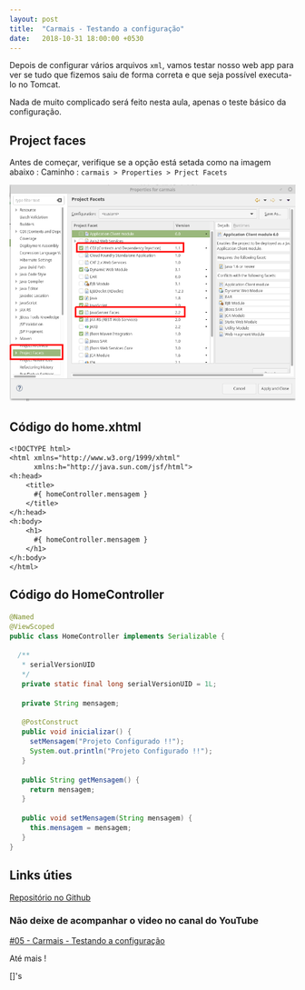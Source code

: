 ```yaml
---
layout: post
title:  "Carmais - Testando a configuração"
date:   2018-10-31 18:00:00 +0530
---
```


Depois de configurar vários arquivos ```xml```, vamos testar nosso web app para ver se tudo que fizemos saiu de forma correta e que seja possível executa-lo no Tomcat.

Nada de muito complicado será feito nesta aula, apenas o teste básico da configuração.


## Project faces

Antes de começar, verifique se a opção está setada como na imagem abaixo :
Caminho : ```carmais > Properties > Prject Facets```

![project-faces.png](https://raw.githubusercontent.com/BSTK/bstk.github.io/master/asserts/img/project-faces.png)

## Código do home.xhtml

``` xhtml
<!DOCTYPE html> 
<html xmlns="http://www.w3.org/1999/xhtml"
      xmlns:h="http://java.sun.com/jsf/html">
<h:head>
    <title>
      #{ homeController.mensagem }
    </title>
</h:head>
<h:body> 
	<h1>
	  #{ homeController.mensagem }	
    </h1>
</h:body> 
</html>
```

## Código do HomeController
``` java
@Named
@ViewScoped
public class HomeController implements Serializable {

  /**
   * serialVersionUID
   */
   private static final long serialVersionUID = 1L;
   
   private String mensagem;
	
   @PostConstruct
   public void inicializar() {
   	 setMensagem("Projeto Configurado !!");
   	 System.out.println("Projeto Configurado !!");
   }

   public String getMensagem() {
   	 return mensagem;
   }

   public void setMensagem(String mensagem) {
	 this.mensagem = mensagem;
   }
}
```

## Links úties

[Repositório no Github](https://github.com/BSTK/carmais)

### Não deixe de acompanhar o video no canal do YouTube

[#05 - Carmais - Testando a configuração](https://youtu.be/GxatXImKJy8)

Até mais !

[]'s
